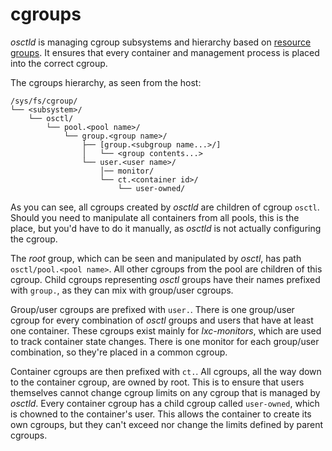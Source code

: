 # cgroups

*osctld* is managing cgroup subsystems and hierarchy based on
[resource groups](../user-guide/resources.md). It ensures that every container
and management process is placed into the correct cgroup.

The cgroups hierarchy, as seen from the host:
 
    /sys/fs/cgroup/
    └── <subsystem>/
        └── osctl/
            └── pool.<pool name>/
                └── group.<group name>/
                    ├── [group.<subgroup name...>/]
                    │   └── <group contents...>
                    └── user.<user name>/
                        │── monitor/
                        └── ct.<container id>/
                            └── user-owned/

As you can see, all cgroups created by *osctld* are children of cgroup `osctl`.
Should you need to manipulate all containers from all pools, this is the place,
but you'd have to do it manually, as *osctld* is not actually configuring the
cgroup.

The *root* group, which can be seen and manipulated by *osctl*, has path
`osctl/pool.<pool name>`. All other cgroups from the pool are children of this
cgroup. Child cgroups representing *osctl* groups have their names prefixed with
`group.`, as they can mix with group/user cgroups.

Group/user cgroups are prefixed with `user.`. There is one group/user cgroup for
every combination of *osctl* groups and users that have at least one container.
These cgroups exist mainly for *lxc-monitors*, which are used to track container
state changes. There is one monitor for each group/user combination, so they're
placed in a common cgroup.

Container cgroups are then prefixed with `ct.`. All cgroups, all the way down
to the container cgroup, are owned by root. This is to ensure that users
themselves cannot change cgroup limits on any cgroup that is managed by *osctld*.
Every container cgroup has a child cgroup called `user-owned`, which is chowned
to the container's user. This allows the container to create its own cgroups,
but they can't exceed nor change the limits defined by parent cgroups.
